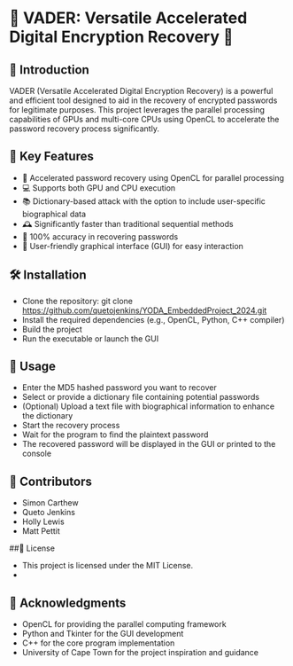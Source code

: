 # 🔐 VADER: Versatile Accelerated Digital Encryption Recovery 🚀

## 📖 Introduction
VADER (Versatile Accelerated Digital Encryption Recovery) is a powerful and efficient tool designed to aid in the recovery of encrypted passwords for legitimate purposes. This project leverages the parallel processing capabilities of GPUs and multi-core CPUs using OpenCL to accelerate the password recovery process significantly.

## 🔑 Key Features
- 🚀 Accelerated password recovery using OpenCL for parallel processing
- 💻 Supports both GPU and CPU execution
- 📚 Dictionary-based attack with the option to include user-specific biographical data
- 🕰️ Significantly faster than traditional sequential methods
- 💯 100% accuracy in recovering passwords
- 👥 User-friendly graphical interface (GUI) for easy interaction

## 🛠️ Installation
- Clone the repository: git clone https://github.com/quetojenkins/YODA_EmbeddedProject_2024.git
- Install the required dependencies (e.g., OpenCL, Python, C++ compiler)
- Build the project
- Run the executable or launch the GUI

## 🚀 Usage
- Enter the MD5 hashed password you want to recover
- Select or provide a dictionary file containing potential passwords
- (Optional) Upload a text file with biographical information to enhance the dictionary
- Start the recovery process
- Wait for the program to find the plaintext password
- The recovered password will be displayed in the GUI or printed to the console

## 🤝 Contributors
- Simon Carthew
- Queto Jenkins
- Holly Lewis
- Matt Pettit

##📄 License
- This project is licensed under the MIT License.
- 
## 🙏 Acknowledgments
- OpenCL for providing the parallel computing framework
- Python and Tkinter for the GUI development
- C++ for the core program implementation
- University of Cape Town for the project inspiration and guidance

